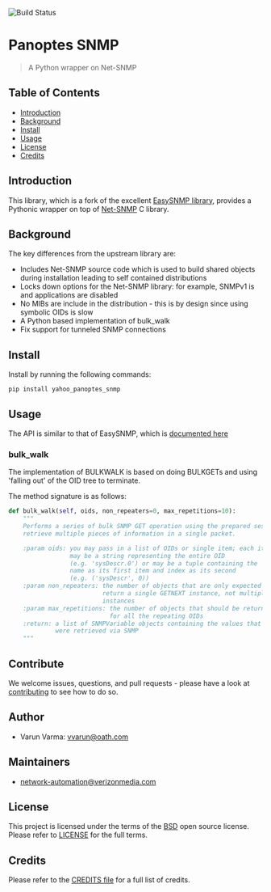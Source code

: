 ![Build Status](https://travis-ci.org/yahoo/panoptes_snmp.svg?branch=master)

# Panoptes SNMP
> A Python wrapper on Net-SNMP

## Table of Contents

- [Introduction](#introduction)
- [Background](#background)
- [Install](#install)
- [Usage](#usage)
- [License](#license)
- [Credits](#credits)

## Introduction

This library, which is a fork of the excellent [EasySNMP library](https://github.com/kamakazikamikaze/easysnmp), 
provides a Pythonic wrapper on top of [Net-SNMP](http://www.net-snmp.org) C library. 


## Background

The key differences from the upstream library are:

- Includes Net-SNMP source code which is used to build shared objects during installation leading to self contained distributions
- Locks down options for the Net-SNMP library: for example, SNMPv1 is and applications are disabled
- No MIBs are include in the distribution - this is by design since using symbolic OIDs is slow
- A Python based implementation of bulk_walk
- Fix support for tunneled SNMP connections

## Install

Install by running the following commands:

```
pip install yahoo_panoptes_snmp
```

## Usage

The API is similar to that of EasySNMP, which is [documented here](https://easysnmp.readthedocs.io/en/latest/session_api.html)

### bulk_walk

The implementation of BULKWALK is based on doing BULKGETs and using 'falling out' of the OID tree to terminate.

The method signature is as follows:

```python
def bulk_walk(self, oids, non_repeaters=0, max_repetitions=10):
    """
    Performs a series of bulk SNMP GET operation using the prepared session to
    retrieve multiple pieces of information in a single packet.

    :param oids: you may pass in a list of OIDs or single item; each item
                 may be a string representing the entire OID
                 (e.g. 'sysDescr.0') or may be a tuple containing the
                 name as its first item and index as its second
                 (e.g. ('sysDescr', 0))
    :param non_repeaters: the number of objects that are only expected to
                          return a single GETNEXT instance, not multiple
                          instances
    :param max_repetitions: the number of objects that should be returned
                            for all the repeating OIDs
    :return: a list of SNMPVariable objects containing the values that
             were retrieved via SNMP
    """
```

## Contribute

We welcome issues, questions, and pull requests - please have a look at [contributing](Contributing.md) to see how to 
do so.

## Author
* Varun Varma: vvarun@oath.com

## Maintainers
* network-automation@verizonmedia.com

## License
This project is licensed under the terms of the [BSD](LICENSE-BSD) open source license. 
Please refer to [LICENSE](LICENSE) for the full terms.

## Credits
Please refer to the [CREDITS file](CREDITS.md) for a full list of credits.
